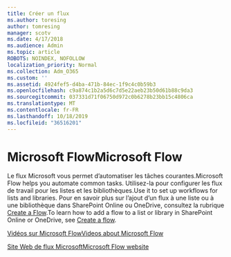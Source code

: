 ```yaml
---
title: Créer un flux
ms.author: toresing
author: tomresing
manager: scotv
ms.date: 4/17/2018
ms.audience: Admin
ms.topic: article
ROBOTS: NOINDEX, NOFOLLOW
localization_priority: Normal
ms.collection: Adm_O365
ms.custom: ''
ms.assetid: 4924fef5-d4ba-471b-84ec-1f9c4c0b59b3
ms.openlocfilehash: c9a874c1b2a5d6c7d5e22aeb23b50d61b88c9da3
ms.sourcegitcommit: 037331d71f06750d972c0b6278b23bb15c4806ca
ms.translationtype: MT
ms.contentlocale: fr-FR
ms.lasthandoff: 10/18/2019
ms.locfileid: "36516201"
---
```

# <a name="microsoft-flow"></a><span data-ttu-id="326dc-102">Microsoft Flow</span><span class="sxs-lookup"><span data-stu-id="326dc-102">Microsoft Flow</span></span>

<span data-ttu-id="326dc-103">Le flux Microsoft vous permet d’automatiser les tâches courantes.</span><span class="sxs-lookup"><span data-stu-id="326dc-103">Microsoft Flow helps you automate common tasks.</span></span> <span data-ttu-id="326dc-104">Utilisez-la pour configurer les flux de travail pour les listes et les bibliothèques.</span><span class="sxs-lookup"><span data-stu-id="326dc-104">Use it to set up workflows for lists and libraries.</span></span> <span data-ttu-id="326dc-105">Pour en savoir plus sur l’ajout d’un flux à une liste ou à une bibliothèque dans SharePoint Online ou OneDrive, consultez la rubrique [Create a Flow](https://go.microsoft.com/fwlink/?linkid=869408).</span><span class="sxs-lookup"><span data-stu-id="326dc-105">To learn how to add a flow to a list or library in SharePoint Online or OneDrive, see [Create a flow](https://go.microsoft.com/fwlink/?linkid=869408).</span></span>
  
[<span data-ttu-id="326dc-106">Vidéos sur Microsoft Flow</span><span class="sxs-lookup"><span data-stu-id="326dc-106">Videos about Microsoft Flow</span></span>](https://go.microsoft.com/fwlink/?linkid=864641)
  
[<span data-ttu-id="326dc-107">Site Web de flux Microsoft</span><span class="sxs-lookup"><span data-stu-id="326dc-107">Microsoft Flow website</span></span>](https://go.microsoft.com/fwlink/?linkid=864642)
  

